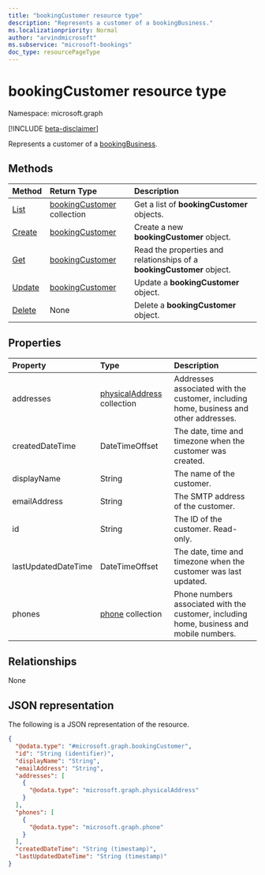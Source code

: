 ```yaml
---
title: "bookingCustomer resource type"
description: "Represents a customer of a bookingBusiness."
ms.localizationpriority: Normal
author: "arvindmicrosoft"
ms.subservice: "microsoft-bookings"
doc_type: resourcePageType
---
```


# bookingCustomer resource type

Namespace: microsoft.graph

 [!INCLUDE [beta-disclaimer](../../includes/beta-disclaimer.md)]
 
Represents a customer of a [bookingBusiness](bookingbusiness.md).


## Methods

| Method		   | Return Type	|Description|
|:---------------|:--------|:----------|
|[List](../api/bookingbusiness-list-customers.md) | [bookingCustomer](bookingcustomer.md) collection | Get a list of **bookingCustomer** objects. |
|[Create](../api/bookingbusiness-post-customers.md) | [bookingCustomer](bookingcustomer.md) | Create a new **bookingCustomer** object. |
|[Get](../api/bookingcustomer-get.md) | [bookingCustomer](bookingcustomer.md) |Read the properties and relationships of a **bookingCustomer** object.|
|[Update](../api/bookingcustomer-update.md) | [bookingCustomer](bookingcustomer.md)	|Update a **bookingCustomer** object. |
|[Delete](../api/bookingcustomer-delete.md) | None |Delete a **bookingCustomer** object. |

## Properties
| Property	   | Type	|Description|
|:---------------|:--------|:----------|
|addresses|[physicalAddress](../resources/physicaladdress.md) collection|Addresses associated with the customer, including home, business and other addresses.|
|createdDateTime|DateTimeOffset|The date, time and timezone when the customer was created.|
|displayName|String|The name of the customer.|
|emailAddress|String|The SMTP address of the customer.|
|id|String| The ID of the customer. Read-only.|
|lastUpdatedDateTime|DateTimeOffset|The date, time and timezone when the customer was last updated.|
|phones|[phone](../resources/phone.md) collection|Phone numbers associated with the customer, including home, business and mobile numbers.|

## Relationships
None


## JSON representation

The following is a JSON representation of the resource.

<!-- {
  "blockType": "resource",
  "optionalProperties": [

  ],
  "@odata.type": "microsoft.graph.bookingCustomer"
}-->

```json
{
  "@odata.type": "#microsoft.graph.bookingCustomer",
  "id": "String (identifier)",
  "displayName": "String",
  "emailAddress": "String",
  "addresses": [
    {
      "@odata.type": "microsoft.graph.physicalAddress"
    }
  ],
  "phones": [
    {
      "@odata.type": "microsoft.graph.phone"
    }
  ],
  "createdDateTime": "String (timestamp)",
  "lastUpdatedDateTime": "String (timestamp)"
}
```

<!-- uuid: 8fcb5dbc-d5aa-4681-8e31-b001d5168d79
2015-10-25 14:57:30 UTC -->
<!--
{
  "type": "#page.annotation",
  "description": "bookingCustomer resource",
  "keywords": "",
  "section": "documentation",
  "tocPath": "",
  "suppressions": []
}
-->


